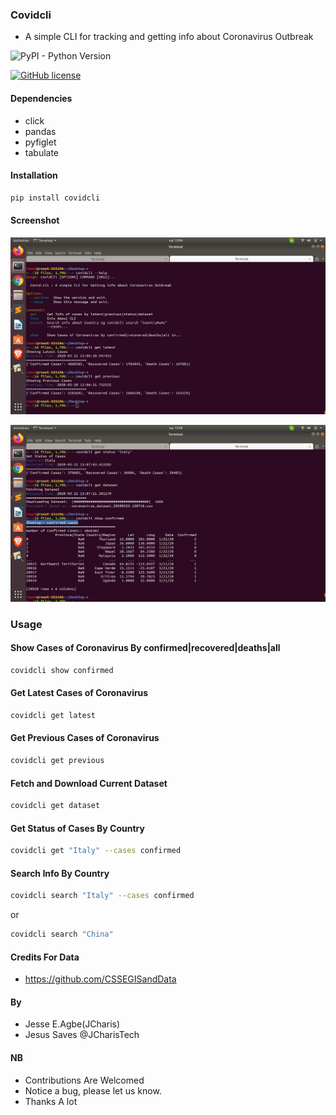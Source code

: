 ### Covidcli 
+ A simple CLI for tracking and getting info about Coronavirus Outbreak


![PyPI - Python Version](https://img.shields.io/pypi/pyversions/covidcli)

[![GitHub license](https://img.shields.io/github/license/Jcharis/covidcli)](https://github.com/Jcharis/covidcli/blob/master/LICENSE)


#### Dependencies
+ click
+ pandas
+ pyfiglet
+ tabulate


#### Installation
```bash
pip install covidcli
```

#### Screenshot
![](images/image01.png)


![](images/image02.png)

### Usage
#### Show Cases of Coronavirus By confirmed|recovered|deaths|all
```bash
covidcli show confirmed
```


#### Get Latest Cases of Coronavirus
```bash
covidcli get latest
```


#### Get Previous Cases of Coronavirus
```bash
covidcli get previous
```

#### Fetch and Download Current Dataset
```bash
covidcli get dataset
```


#### Get Status of Cases By Country
```bash
covidcli get "Italy" --cases confirmed 
```

#### Search Info By Country
```bash
covidcli search "Italy" --cases confirmed 
```
or
```bash
covidcli search "China" 
```


#### Credits For Data
+ https://github.com/CSSEGISandData

#### By 
+ Jesse E.Agbe(JCharis)
+ Jesus Saves @JCharisTech



#### NB
+ Contributions Are Welcomed
+ Notice a bug, please let us know.
+ Thanks A lot